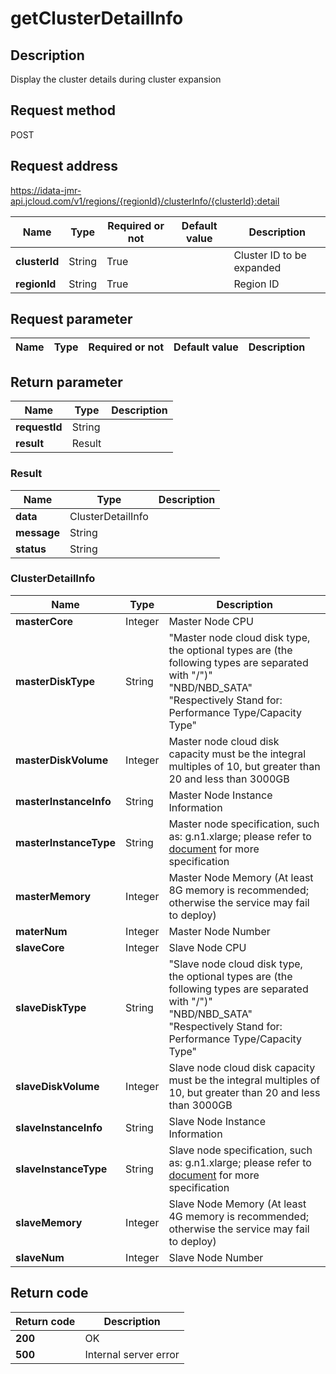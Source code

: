 # getClusterDetailInfo


## Description
Display the cluster details during cluster expansion

## Request method
POST

## Request address
https://idata-jmr-api.jcloud.com/v1/regions/{regionId}/clusterInfo/{clusterId}:detail

|Name|Type|Required or not|Default value|Description|
|---|---|---|---|---|
|**clusterId**|String|True||Cluster ID to be expanded|
|**regionId**|String|True||Region ID|

## Request parameter
|Name|Type|Required or not|Default value|Description|
|---|---|---|---|---|


## Return parameter
|Name|Type|Description|
|---|---|---|
|**requestId**|String||
|**result**|Result||


### Result
|Name|Type|Description|
|---|---|---|
|**data**|ClusterDetailInfo||
|**message**|String||
|**status**|String||
### ClusterDetailInfo
|Name|Type|Description|
|---|---|---|
|**masterCore**|Integer|Master Node CPU|
|**masterDiskType**|String|"Master node cloud disk type, the optional types are (the following types are separated with "/")"<br>"NBD/NBD_SATA"<br>"Respectively Stand for: Performance Type/Capacity Type"<br>|
|**masterDiskVolume**|Integer|Master node cloud disk capacity must be the integral multiples of 10, but greater than 20 and less than 3000GB|
|**masterInstanceInfo**|String|Master Node Instance Information|
|**masterInstanceType**|String|Master node specification, such as: g.n1.xlarge; please refer to [document](https://www.jdcloud.com/help/detail/296/isCatalog/1) for more specification|
|**masterMemory**|Integer|Master Node Memory (At least 8G memory is recommended; otherwise the service may fail to deploy)|
|**materNum**|Integer|Master Node Number|
|**slaveCore**|Integer|Slave Node CPU|
|**slaveDiskType**|String|"Slave node cloud disk type, the optional types are (the following types are separated with "/")"<br>"NBD/NBD_SATA"<br>"Respectively Stand for: Performance Type/Capacity Type"<br>|
|**slaveDiskVolume**|Integer|Slave node cloud disk capacity must be the integral multiples of 10, but greater than 20 and less than 3000GB|
|**slaveInstanceInfo**|String|Slave Node Instance Information|
|**slaveInstanceType**|String|Slave node specification, such as: g.n1.xlarge; please refer to [document](https://www.jdcloud.com/help/detail/296/isCatalog/1) for more specification|
|**slaveMemory**|Integer|Slave Node Memory (At least 4G memory is recommended; otherwise the service may fail to deploy)|
|**slaveNum**|Integer|Slave Node Number|

## Return code
|Return code|Description|
|---|---|
|**200**|OK|
|**500**|Internal server error|
